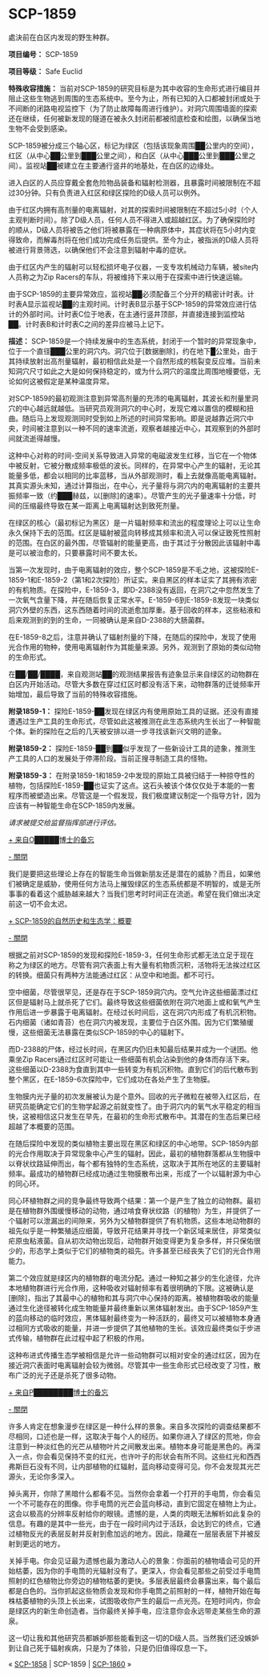 # SCP-1859
                        




處決前在白区内发现的野生种群。



**项目编号：** SCP-1859

**项目等级：** Safe Euclid

**特殊收容措施：** 当前对SCP-1859的研究目标是为其中收容的生命形式进行编目并阻止这些生物逃到周围的生态系统中。至今为止，所有已知的入口都被封闭或处于不间断的闭路电视监控下（为了防止故障每周进行维护）。对洞穴周围墙面的探索还在继续，任何被新发现的隧道在被永久封闭前都被彻底检查和绘图，以确保当地生物不会受到感染。

SCP-1859被分成三个轴心区，标记为绿区（包括该现象周围██公里内的空间），红区（从中心██公里到███公里之间），和白区（从中心███公里到███公里之间）。监视站██被建立在主要通行竖井的地基处，在白区的边缘处。

进入白区的人员应穿戴全套危险物品装备和辐射检测器，且暴露时间被限制在不超过30分钟。只有负责进入红区和绿区探险的D级人员可以例外。

由于红区内拥有高剂量的电离辐射，对其的探索时间被限制在不超过5小时（个人主观判断时间）。除了D级人员，任何人员不得进入或超越红区。为了确保探险时的顺从，D级人员将被告之他们将被暴露在一种病原体中，其症状将在5小时内变得致命，而解毒剂将在他们成功完成任务后提供。至今为止，被指派的D级人员将被进行背景筛选，以确保他们不会注意到辐射中毒的症状。

由于红区内产生的辐射可以轻松损坏电子仪器，一支专攻机械动力车辆，被site内人员称之为Zip Racers的车队，将被维持下来以用于在探索中进行快速运输。

由于SCP-1859的主要异常效应，监视站██必须配备三个分开的精密计时表。计时表A显示监视站██的主观时间。计时表B显示基于SCP-1859的异常效应进行估计的外部时间。计时表C位于地表，在主通行竖井顶部，并直接连接到监控站██。计时表B和计时表C之间的差异应被马上记下。

**描述：** SCP-1859是一个持续发展中的生态系统，封闭于一个暂时的异常现象中，位于一个直径███公里的洞穴内。洞穴位于[数据删除]，约在地下█公里处，由于其持续放射出高剂量辐射，最初相信此处是一个自然形成的核裂变反应堆。当前未知洞穴尺寸如此之大是如何保持稳定的，或为什么洞穴的温度比周围地幔要低，无论如何这被假定是某种温度异常。

对SCP-1859的最初观测注意到异常高剂量的充沛的电离辐射，其波长和剂量里洞穴的中心越远就越低。当研究员观测洞穴的中心时，发现它难以置信的模糊和扭曲。随后马上发现观测同时受到如上所述的时间异常影响。即是说越靠近洞穴中央，时间被注意到以一种不同的速率流逝，观察者越接近中心，其观察到的外部时间就流逝得越慢。

这种中心对称的时间-空间关系导致进入异常的电磁波发生红移，当它在一个物体中被反射，它被分散成频率极低的波长。同样的，在异常中心产生的辐射，无论其能量多低，都会以相同的比率蓝移，当从外部观测时，看上去就像高能电离辐射。其真实源头未知，通过计算指出，在中心，光子量将与洞穴内的电离辐射的主要共振频率一致（约███赫兹，以[删除]的速率）。尽管产生的光子量速率十分低，时间的压缩最终导致在某一距离上电离辐射达到致死剂量。

在绿区的核心（最初标记为黑区）是一片辐射频率和流出的程度理论上可以让生命永久保持下去的范围。红区是辐射被蓝向转移成其频率和流入可以保证致死性照射的范围。在白区的最外围，尽管辐射的能量更高，由于其过于分散因此该辐射中毒是可以被治愈的，只要暴露时间不要太长。

当第一次发现时，由于电离辐射的效应，整个SCP-1859是不毛之地，这被探险E-1859-1和E-1859-2（第1和2次探险）所证实。来自黑区的样本证实了其拥有浓密的有机物质。在探险中，E-1859-3，即D-2388没有返回，在洞穴之中忽然发生了一次氧气含量下降，并在随后恢复正常水平。E-1859-6到E-1859-8发现一块类似洞穴外壁的东西，这东西随着时间的流逝愈加厚重。基于回收的样本，这些粘液和后来观测到的到的生命，一同被确认是来自D-2388的大肠菌群。

在E-1859-8之后，注意并确认了辐射剂量的下降，在随后的探险中，发现了使用光合作用的物种，使用电离辐射作为其能量来源。另外，观测到了原始的类似动物的生命形式。

在██/██/████，来自观测站██的观测结果报告有迹象显示来自绿区的动物群在白区内开始活动。尽管大多数在穿过红区时都没有活下来，动物群落的迁徙频率开始增加，最后导致了当前的特殊收容措施。

**附录1859-1：** 探险E-1859-██发现在绿区内有使用原始工具的证据。还没有直接遭遇过生产工具的生命形式，尽管如此这被推测在此生态系统内生长出了一种智能个体。新的探险在之后的几天被安排以进一步寻找该新兴文明的迹象。

**附录1859-2：** 探险E-1859-██到██似乎发现了一些新设计工具的迹象，推测生产工具的人口的发展处于停滞阶段。当前正搜寻制造工具的怪物。

**附录1859-3：** 在附录1859-1和1859-2中发现的原始工具被归结于一种掠夺性的植物，包括探险E-1859-██也证实了这点。这石头被该个体仅仅处于本能的一套程序而被塑造出来。尽管这是一个假发现，我们极度建议制定一个指导方针，因为应该有一种智能生命在SCP-1859内发展。

*请求被提交给监督指挥部进行评估。* 


<a shape='rect' class='collapsible-block-link' href='javascript:;'>+&#160;&#26469;&#33258;O&#9608;&#9608;&#9608;&#9608;&#9608;&#21338;&#22763;&#30340;&#22791;&#24536;</a>

<a shape='rect' class='collapsible-block-link' href='javascript:;'>-&#160;&#38364;&#38281;</a>

我们是要把这些理论上存在的智能生命当做新朋友还是潜在的威胁？而且，如果他们被确定是威胁，使用任何方法马上摧毁绿区的生态系统都是不明智的，或是无所事事的看着这个威胁越来越大？当我们思考时时间正在流逝。希望在我们做出决定前这一切不会太迟。





<a shape='rect' class='collapsible-block-link' href='javascript:;'>+&#160;SCP-1859&#30340;&#33258;&#28982;&#21382;&#21490;&#21644;&#29983;&#24577;&#23398;&#65306;&#27010;&#35201;</a>

<a shape='rect' class='collapsible-block-link' href='javascript:;'>-&#160;&#38364;&#38281;</a>

根据之前对SCP-1859的发现和探险E-1859-3，任何生命形式都无法立足于现在称之为绿区的地方。尽管有洞穴表面上有大量有机物质沉积，活物将无法挨过红区的转换。细菌只有两种方法能通过红区：从空中和地面。都不可行。

空中细菌，尽管很罕见，还是存在于SCP-1859洞穴内。空气允许这些细菌漂过红区但是辐射马上就杀死了它们。最终导致这些细菌依附在洞穴地面上或和氧气产生作用后进一步暴露于电离辐射。在经过长时间后，这在洞穴内形成了有机沉积物。石内细菌（诸如青苔）也在洞穴内被发现，主要位于白区外围。因为它们繁殖缓慢，这些细菌无法暴露在类似SCP-1859的中心的辐射下。

而D-2388的尸体，经过长时间，在黑区内仍旧未知最后结果并成为一个谜团。他乘坐Zip Racers通过红区时可能让一些细菌有机会沾染到他的身体而存活下来。这些细菌以D-2388为食直到其中一些转变为有机沉积物。直到它们的后代散布到整个黑区，在E-1859-6次探险中，它们成功在各处产生了生物膜。

生物膜内光子量的初次发展被认为是个意外。回收的光子微粒在被带入红区后，在研究员能确定它们的生物学起源之前就变性了。由于洞穴内的氧气水平稳定的相当快，这被相信这只发生在早先，在最初的生命形式散布中。其潜在的生态后果已经超越了本概要的范围。

在随后探险中发现的类似植物主要出现在黑区和绿区的中心地带。SCP-1859内部的光合作用取决于异常现象中心产生的辐射。因此，最初的植物群落都从生物膜中以脊状纹路延伸而出，每个都有独特的生态系统，这取决于其所在地区的主要辐射频率。最成功的植物群已经成功通过生物膜散布出来，形成了一个以辐射源为中心的同心环。

同心环植物群之间的竞争最终导致两个结果：第一个是产生了独立的动物群。最初是在植物群外围缓慢移动的动物，通过啃食脊状纹路（的植物）为生，并提供了一个辐射可以泄漏出的间隙来，另外为父植物群提供了有机物质。这些本地动物群的祖先似乎是一种繁殖适应细菌，导致开花结果并寻找一个新区域来居住，非常类似疟原虫粘液菌。自从初次动物出现后，动物群开始变得更为复杂多样，并只保佑很少的，形态学上类似于它们的植物类的祖先。许多甚至已经丧失了它们的光合作用能力。

第二个效应就是绿区内的植物群的电流分配。通过一种知之甚少的生化途径，允许本地植物群进行光合作用，这种吸收对辐射频率有着很明确的下限。这被确认是[删除]，指出了其最中心的植物和其与洞穴中心保持的距离。被植物群吸收的能量通过生化途径被转化成生物能量并最终重新以黑体辐射发出。由于SCP-1859产生的蓝向移动的临时效应，黑体辐射最终变为一种活跃的，最终又可以被植物本身通过相同方式吸收的能量，并进一步提供了其他植物的生长。该效应最终类似于步进式传输，植物群在此过程中起了积极的作用。

这种布进式传播生态学被相信是允许一些动物群可以相对安全的通过红区，因为在接近洞穴表面时电离辐射会较为微弱。尽管其中一些生命形式已经改变了习性，散布广泛的光子还是杀死了很多动物。





<a shape='rect' class='collapsible-block-link' href='javascript:;'>+&#160;&#26469;&#33258;P&#9608;&#9608;&#9608;&#9608;&#9608;&#9608;&#9608;&#9608;&#21338;&#22763;&#30340;&#22791;&#24536;</a>

<a shape='rect' class='collapsible-block-link' href='javascript:;'>-&#160;&#38364;&#38281;</a>

许多人肯定在想象漫步在绿区是一种什么样的景象。来自多次探险的调查结果都不尽相同，口述也是一样，这取决于每个人的经历。如果你进入了绿区的荒地，你会注意到一种淡红色的光芒从植物叶片之间散发出来。植物本身可能是黑色的。再深入一点，你会看见保持不变的红光，也许叶子的形状会有所不同。这些红光和西西弗斯巨石没有不同，让内部植物的红辐射，蓝向移动变得可见。你不会发现其光芒源头，无论你多深入。

掉头离开，你除了黑暗什么都看不见。当然你会拿着一个打开的手电筒，你会看见一个不可能存在的图像。你手电筒的光芒会蓝向移动，直到它固定在植物上为止。这会以极高的分辨率反射给你的眼镜。遗憾的是，人类的肉眼无法解析如此复杂的信息。有趣的是其中一些光，由于在一段时间内过于活跃，会达到它的终点，它通过植物反光的表层反射并反射到愈加远的地方。因此，隐藏在一层层表层下并被反射到更远的地方。

关掉手电。你会见证最为遗憾也最为激动人心的景象：你面前的植物墙会可见的开始枯萎，因为你的手电筒的光辐射没有了。更深入，你会看见那些之前受过手电筒照射的红色植物比你旁边的植物枯萎的更快。多层表层最终会暴露出来，每个最后都是白色的。当你抓起这些物质会发现和你手电筒之前照射的一样，植物开始在每株枯萎植物的头顶上长出来，试图吸收你产生的最后一点光亮。在短时间内，你会是绿区内的新生命创造者。当你最终关掉手电，应注意你会永远带走某些生命的源泉。

这一切让我和其他研究员都嫉妒那些能看到这一切的D级人员。当然我们还没嫉妒到让自己死于辐射疾病，只是为了体验，只是仍旧值得叹息一下。






« [SCP-1858](/scp-1858) | SCP-1859 | [SCP-1860](/scp-1860) »





                    